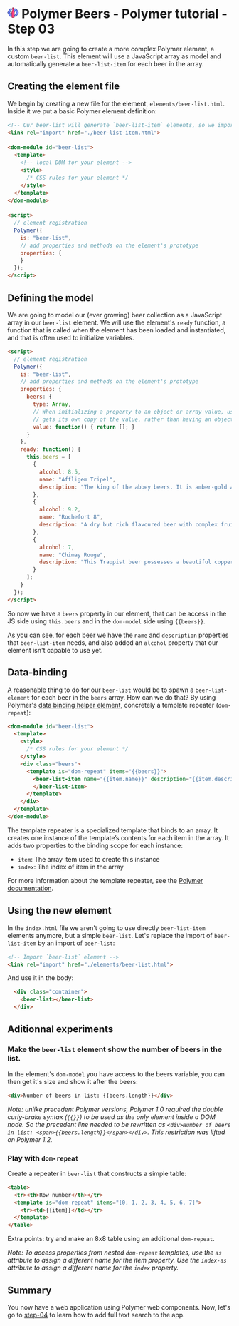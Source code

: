 # ![](/img/logo-25px.png) Polymer Beers - Polymer tutorial - Step 03

In this step we are going to create a more complex Polymer element, a custom `beer-list`.
This element will use a JavaScript array as model and automatically generate a `beer-list-item` for each beer in the array.


## Creating the element file

We begin by creating a new file for the element, `elements/beer-list.html`. Inside it we put a basic Polymer element definition:

```html
<!-- Our beer-list will generate `beer-list-item` elements, so we import it -->
<link rel="import" href="./beer-list-item.html">

<dom-module id="beer-list">
  <template>
    <!-- local DOM for your element -->
    <style>
      /* CSS rules for your element */
    </style>
  </template>
</dom-module>

<script>
  // element registration
  Polymer({
    is: "beer-list",
    // add properties and methods on the element's prototype
    properties: {
    }
  });
</script>
```

## Defining the model

We are going to model our (ever growing) beer collection as a JavaScript array in our `beer-list` element.
We will use the element's `ready` function, a function that is called when the element has been loaded and instantiated, and that is often used to initialize variables.

```html
<script>
  // element registration
  Polymer({
    is: "beer-list",
    // add properties and methods on the element's prototype
    properties: {
      beers: {
        type: Array,
        // When initializing a property to an object or array value, use a function to ensure that each element
        // gets its own copy of the value, rather than having an object or array shared across all instances of the element
        value: function() { return []; }
      }
    },
    ready: function() {
      this.beers = [
        {
          alcohol: 8.5,
          name: "Affligem Tripel",
          description: "The king of the abbey beers. It is amber-gold and pours with a deep head and original aroma, delivering a complex, full bodied flavour. Pure enjoyment! Secondary fermentation in the bottle."
        },
        {
          alcohol: 9.2,
          name: "Rochefort 8",
          description: "A dry but rich flavoured beer with complex fruity and spicy flavours."
        },
        {
          alcohol: 7,
          name: "Chimay Rouge",
          description: "This Trappist beer possesses a beautiful coppery colour that makes it particularly attractive. Topped with a creamy head, it gives off a slight fruity apricot smell from the fermentation. The aroma felt in the mouth is a balance confirming the fruit nuances revealed to the sense of smell. This traditional Belgian beer is best savoured at cellar temperature "
        }
      ];
    }
  });
</script>
```

So now we have a `beers` property in our element, that can be access in the JS side using `this.beers` and in the `dom-model` side using  `{{beers}}`.

As you can see, for each beer we have the `name` and `description` properties that `beer-list-item` needs, and also added an `alcohol` property that our element isn't capable to use yet.


## Data-binding

A reasonable thing to do for our `beer-list` would be to spawn a `beer-list-element` for each beer in the `beers` array. How can we do that? By using Polymer's [data binding helper element](https://www.polymer-project.org/1.0/docs/devguide/templates.html), concretely a template repeater (`dom-repeat`):

```html
<dom-module id="beer-list">
  <template>  
    <style>
      /* CSS rules for your element */
    </style>
    <div class="beers">
      <template is="dom-repeat" items="{{beers}}">
        <beer-list-item name="{{item.name}}" description="{{item.description}}">
        </beer-list-item>
      </template>
    </div>
  </template>
</dom-module>
```

The template repeater is a specialized template that binds to an array. It creates one instance of the template’s contents for each item in the array. It adds two properties to the binding scope for each instance:

- `item`: The array item used to create this instance
- `index`: The index of item in the array

For more information about the template repeater, see the [Polymer documentation](https://www.polymer-project.org/1.0/docs/devguide/templates.html#dom-repeat).

## Using the new element

In the `index.html` file we aren't going to use directly `beer-list-item` elements anymore, but a simple `beer-list`.
Let's replace the import of `beer-list-item` by an import of `beer-list`:

```html
<!-- Import `beer-list` element -->
<link rel="import" href="./elements/beer-list.html">
```

And use it in the body:

```html
  <div class="container">
    <beer-list></beer-list>
  </div>
```

## Aditionnal experiments

### Make the `beer-list` element show the number of beers in the list.

In the element's `dom-model` you have access to the beers variable, you can then get it's size and show it after the beers:

```html
<div>Number of beers in list: {{beers.length}}</div>
```

*Note: unlike precedent Polymer versions, Polymer 1.0 required the double curly-brake syntax (`{{}}`) to be used as the only element inside a DOM node. So the precedent line needed to be rewritten as `<div>Number of beers in list: <span>{{beers.length}}</span></div>`. This restriction was lifted on Polymer 1.2.*

### Play with `dom-repeat`

Create a repeater in `beer-list` that constructs a simple table:

```html
<table>
  <tr><th>Row number</th></tr>
  <template is="dom-repeat" items="[0, 1, 2, 3, 4, 5, 6, 7]">
    <tr><td>{{item}}</td></tr>
  </template>
</table>
```

Extra points: try and make an 8x8 table using an additional `dom-repeat`.

*Note: To access properties from nested `dom-repeat` templates, use the `as` attribute to assign a different name for the item property. Use the `index-as` attribute to assign a different name for the `index` property.*

## Summary ##

You now have a web application using Polymer web components.
Now, let's go to [step-04](../step-04/) to learn how to add full text search to the app.
